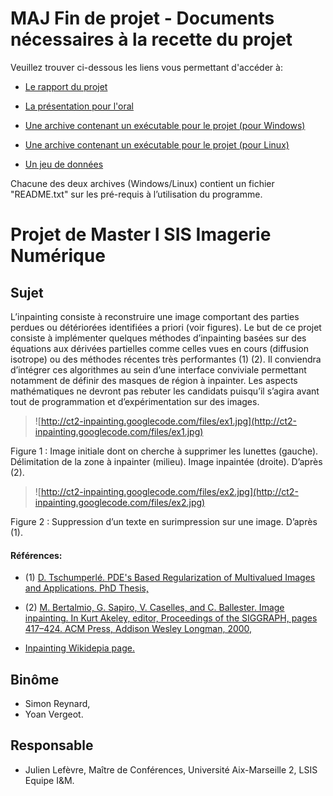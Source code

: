 # MAJ Fin de projet - Documents nécessaires à la recette du projet #

Veuillez trouver ci-dessous les liens vous permettant d'accéder à:

- [Le rapport du projet](http://ct2-inpainting.googlecode.com/files/Rapport_reynard_vergeot.pdf)

- [La présentation pour l'oral](http://code.google.com/p/ct2-inpainting/downloads/list)

- [Une archive contenant un exécutable pour le projet (pour Windows)](http://ct2-inpainting.googlecode.com/files/Exe_windows.zip)

- [Une archive contenant un exécutable pour le projet (pour Linux)](http://ct2-inpainting.googlecode.com/files/Exe_linux.zip)

- [Un jeu de données](http://ct2-inpainting.googlecode.com/files/Donn%C3%A9es.zip)

Chacune des deux archives (Windows/Linux) contient un fichier "README.txt" sur les pré-requis à l’utilisation du programme.

# Projet de Master I SIS Imagerie Numérique #

## Sujet ##

L’inpainting consiste à reconstruire une image comportant des parties perdues
ou détériorées identifiées a priori (voir figures). Le but de ce projet consiste à
implémenter quelques méthodes d’inpainting basées sur des équations aux
dérivées partielles comme celles vues en cours (diffusion isotrope) ou des
méthodes récentes très performantes (1) (2). Il conviendra d’intégrer ces
algorithmes au sein d’une interface conviviale permettant notamment de définir
des masques de région à inpainter. Les aspects mathématiques ne devront pas
rebuter les candidats puisqu’il s’agira avant tout de programmation et
d’expérimentation sur des images.

> ![http://ct2-inpainting.googlecode.com/files/ex1.jpg](http://ct2-inpainting.googlecode.com/files/ex1.jpg)

Figure 1 : Image initiale dont on cherche à supprimer les lunettes (gauche).
Délimitation de la zone à inpainter (milieu).
Image inpaintée (droite). D’après (2).

> ![http://ct2-inpainting.googlecode.com/files/ex2.jpg](http://ct2-inpainting.googlecode.com/files/ex2.jpg)

Figure 2 : Suppression d’un texte en surimpression sur une image. D’après (1).


#### Références: ####
  * (1) [D. Tschumperlé. PDE's Based Regularization of Multivalued Images and Applications. PhD Thesis,](http://ct2-inpainting.googlecode.com/files/Reference_1.pdf)

  * (2) [M. Bertalmio, G. Sapiro, V. Caselles, and C. Ballester. Image inpainting. In Kurt Akeley, editor, Proceedings of the SIGGRAPH, pages 417–424. ACM Press, Addison Wesley Longman, 2000,](http://ct2-inpainting.googlecode.com/files/Reference_2.pdf)

  * [Inpainting Wikidepia page.](http://en.wikipedia.org/wiki/Inpainting)

## Binôme ##

  * Simon Reynard,
  * Yoan Vergeot.

## Responsable ##

  * Julien Lefèvre, Maître de Conférences, Université Aix-Marseille 2, LSIS Equipe I&M.